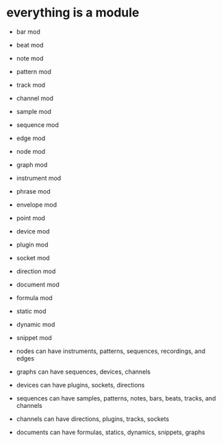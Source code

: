 # everything is a module

- bar mod
- beat mod
- note mod
- pattern mod
- track mod
- channel mod
- sample mod
- sequence mod

- edge mod
- node mod
- graph mod

- instrument mod
- phrase mod
- envelope mod
- point mod

- device mod
- plugin mod
- socket mod
- direction mod

- document mod
- formula mod
- static mod
- dynamic mod
- snippet mod

- nodes can have instruments, patterns, sequences, recordings, and edges
- graphs can have sequences, devices, channels
- devices can have plugins, sockets, directions
- sequences can have samples, patterns, notes, bars, beats, tracks, and channels
- channels can have directions, plugins, tracks, sockets
- documents can have formulas, statics, dynamics, snippets, graphs